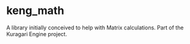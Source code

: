 # keng_math
A library initially conceived to help with Matrix calculations. Part of the Kuragari Engine project.
